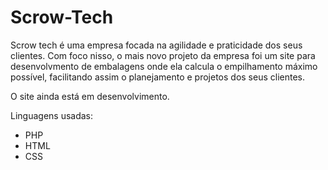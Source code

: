 # Scrow-Tech
Scrow tech é uma empresa focada na agilidade e praticidade dos seus clientes.
Com foco nisso, o mais novo projeto da empresa foi um site para desenvolvmento de embalagens onde ela calcula o empilhamento máximo possível, facilitando assim o planejamento e projetos dos seus clientes.

O site ainda está em desenvolvimento.

Linguagens usadas:
- PHP
- HTML
- CSS
